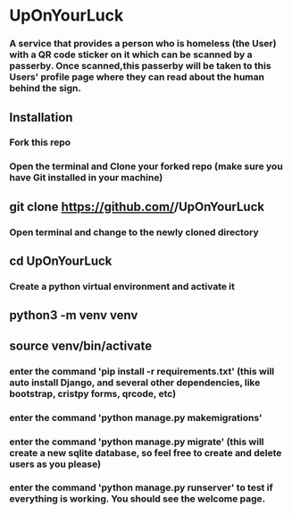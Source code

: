 # UpOnYourLuck
### A service that provides a person who is homeless (the User) with a QR code sticker on it which can be scanned by a passerby. Once scanned,this passerby will be taken to this Users' profile page where they can read about the human behind the sign.

## Installation
### Fork this repo
### Open the terminal and Clone your forked repo (make sure you have Git installed in your machine)
## git clone https://github.com/<YOUR-USERNAME>/UpOnYourLuck
### Open terminal and change to the newly cloned directory
## cd UpOnYourLuck
### Create a python virtual environment and activate it
## python3 -m venv venv
## source venv/bin/activate
### enter the command 'pip install -r requirements.txt' (this will auto install Django, and several other dependencies, like bootstrap, cristpy forms, qrcode, etc)
### enter the command 'python manage.py makemigrations' 
### enter the command 'python manage.py migrate' (this will create a new sqlite database, so feel free to create and delete users as you please)
### enter the command 'python manage.py runserver' to test if everything is working.  You should see the welcome page.
